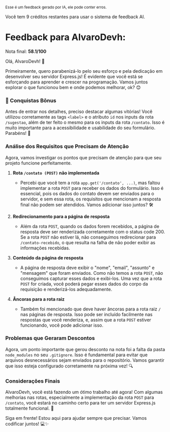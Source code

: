 <sup>Esse é um feedback gerado por IA, ele pode conter erros.</sup>

Você tem 9 créditos restantes para usar o sistema de feedback AI.

# Feedback para AlvaroDevh:

Nota final: **58.1/100**

Olá, AlvaroDevh! 🚀

Primeiramente, quero parabenizá-lo pelo seu esforço e pela dedicação em desenvolver seu servidor Express.js! É evidente que você está se esforçando para aprender e crescer na programação. Vamos juntos explorar o que funcionou bem e onde podemos melhorar, ok? 😊

### 🎉 Conquistas Bônus
Antes de entrar nos detalhes, preciso destacar algumas vitórias! Você utilizou corretamente as tags `<label>` e o atributo `id` nos inputs da rota `/sugestao`, além de ter feito o mesmo para os inputs da rota `/contato`. Isso é muito importante para a acessibilidade e usabilidade do seu formulário. Parabéns! 👏

### Análise dos Requisitos que Precisam de Atenção
Agora, vamos investigar os pontos que precisam de atenção para que seu projeto funcione perfeitamente.

1. **Rota `/contato (POST)` não implementada**
   - Percebi que você tem a rota `app.get('/contato', ...)`, mas faltou implementar a rota `POST` para receber os dados do formulário. Isso é essencial, pois os dados do contato devem ser enviados para o servidor, e sem essa rota, os requisitos que mencionam a resposta final não podem ser atendidos. Vamos adicionar isso juntos? 🛠️

2. **Redirecionamento para a página de resposta**
   - Além da rota `POST`, quando os dados forem recebidos, a página de resposta deve ser renderizada corretamente com o status code 200. Se a rota `POST` não estiver lá, não conseguimos redirecionar para `/contato-recebido`, o que resulta na falha de não poder exibir as informações recebidas.

3. **Conteúdo da página de resposta**
   - A página de resposta deve exibir o "nome", "email", "assunto" e "mensagem" que foram enviados. Como não temos a rota `POST`, não conseguimos capturar esses dados e exibi-los. Uma vez que a rota `POST` for criada, você poderá pegar esses dados do corpo da requisição e renderizá-los adequadamente.

4. **Âncoras para a rota raiz**
   - Também foi mencionado que deve haver âncoras para a rota raiz `/` nas páginas de resposta. Isso pode ser incluído facilmente nas respostas que você renderiza, e, assim que a rota `POST` estiver funcionando, você pode adicionar isso.

### Problemas que Geraram Descontos
Agora, um ponto importante que gerou desconto na nota foi a falta da pasta `node_modules` no seu `.gitignore`. Isso é fundamental para evitar que arquivos desnecessários sejam enviados para o repositório. Vamos garantir que isso esteja configurado corretamente na próxima vez! 🔍

### Considerações Finais
AlvaroDevh, você está fazendo um ótimo trabalho até agora! Com algumas melhorias nas rotas, especialmente a implementação da rota `POST` para `/contato`, você estará no caminho certo para ter um servidor Express.js totalmente funcional. 💪

Siga em frente! Estou aqui para ajudar sempre que precisar. Vamos codificar juntos! 💻✨
